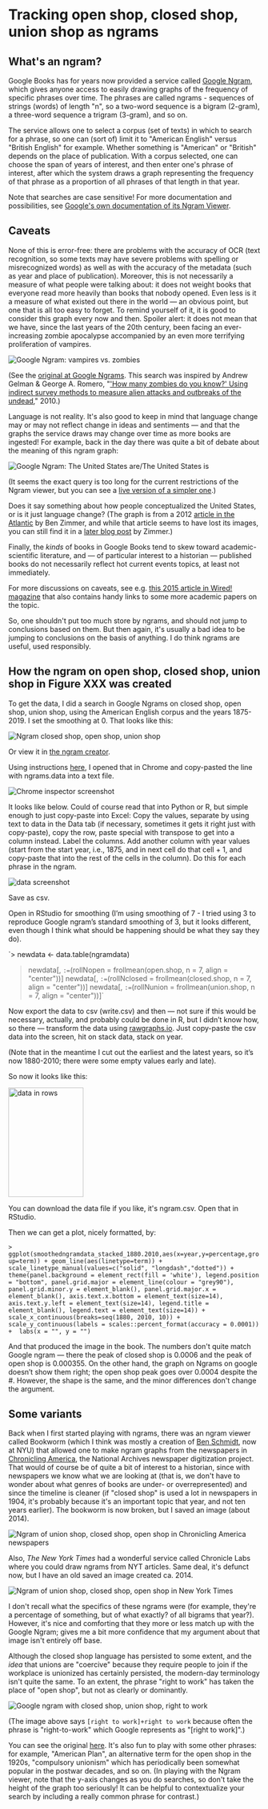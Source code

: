 # Tracking open shop, closed shop, union shop as ngrams 

## What's an ngram?

Google Books has for years now provided a service called [Google Ngram](https://books.google.com/ngrams), which gives anyone access to easily drawing graphs of the frequency of specific phrases over time. The phrases are called ngrams - sequences of strings (words) of length "n", so a two-word sequence is a bigram (2-gram), a three-word sequence a trigram (3-gram), and so on.  

The service allows one to select a corpus (set of texts) in which to search for a phrase, so one can (sort of) limit it to "American English" versus "British English" for example. Whether something is "American" or "British" depends on the place of publication. With a corpus selected, one can choose the span of years of interest, and then enter one's phrase of interest, after which the system draws a graph representing the frequency of that phrase as a proportion of all phrases of that length in that year. 

Note that searches are case sensitive! For more documentation and possibilities, see [Google's own documentation of its Ngram Viewer](https://books.google.com/ngrams/info).

## Caveats

None of this is error-free: there are problems with the accuracy of OCR (text recognition, so some texts may have severe problems with spelling or misrecognized words) as well as with the accuracy of the metadata (such as year and place of publication). Moreover, this is not necessarily a measure of what people were talking about: it does not weight books that everyone read more heavily than books that nobody opened. Even less is it a measure of what existed out there in the world &mdash; an obvious point, but one that is all too easy to forget. To remind yourself of it, it is good to consider this graph every now and then. Spoiler alert: it does not mean that we have, since the last years of the 20th century, been facing an ever-increasing zombie apocalypse accompanied by an even more terrifying proliferation of vampires.

![Google Ngram: vampires vs. zombies](https://github.com/vhulden/governmentbythebosses/blob/main/ngram/images/vampirezombie.png)

(See the [original at Google Ngrams](https://books.google.com/ngrams/graph?content=zombie%2Cvampire&year_start=1900&year_end=2019&corpus=26&smoothing=3]). This search was inspired by Andrew Gelman & George A. Romero, "['How many zombies do you know?' Using indirect survey methods to measure alien attacks and outbreaks of the undead](https://arxiv.org/abs/1003.6087)," 2010.)

Language is not reality. It's also good to keep in mind that language change may or may not reflect change in ideas and sentiments &mdash; and that the graphs the service draws may change over time as more books are ingested! For example, back in the day there was  quite a bit of debate about the meaning of this ngram graph:

![Google Ngram: The United States are/The United States is](https://github.com/vhulden/governmentbythebosses/blob/main/ngram/images/us-are-vs-us-is1.png)

(It seems the exact query is too long for the current restrictions of the Ngram viewer, but you can see a [live version of a simpler one](https://books.google.com/ngrams/graph?content=The+United+States+are%2CThe+United+States+is&year_start=1770&year_end=2000&corpus=28&smoothing=3&direct_url=t1%3B%2CThe%20United%20States%20are%3B%2Cc0%3B.t1%3B%2CThe%20United%20States%20is%3B%2Cc0).)

Does it say something about how people conceptualized the United States, or is it just language change? (The graph is from a 2012 [article in the Atlantic](https://www.theatlantic.com/technology/archive/2012/10/bigger-better-google-ngrams-brace-yourself-for-the-power-of-grammar/263487/) by Ben Zimmer, and while that article seems to have lost its images, you can still find it in a [later blog post](https://languagelog.ldc.upenn.edu/nll/?p=8472) by Zimmer.)

Finally, the *kinds* of books in Google Books tend to skew toward academic-scientific literature, and &mdash; of particular interest to a historian &mdash; published books do not necessarily reflect hot current events topics, at least not immediately. 

For more discussions on caveats, see e.g. [this 2015 article in Wired! magazine](https://www.wired.com/2015/10/pitfalls-of-studying-language-with-google-ngram/) that also contains handy links to some more academic papers on the topic.

So, one shouldn't put too much store by ngrams, and should not jump to conclusions based on them. But then again, it's usually a bad idea to be jumping to conclusions on the basis of anything. I do think ngrams are useful, used responsibly.


## How the ngram on open shop, closed shop, union shop in Figure XXX was created

To get the data, I did a search in Google Ngrams on closed shop, open shop, union shop, using the American English corpus and the years 1875-2019. I set the smoothing at 0. That looks like this:

![Ngram closed shop, open shop, union shop](https://github.com/vhulden/governmentbythebosses/blob/main/ngram/images/closedopenunion-google.png)

Or view it in [the ngram creator](https://books.google.com/ngrams/graph?content=closed+shop%2Copen+shop%2Cunion+shop&year_start=1875&year_end=2019&corpus=28&smoothing=0).

Using instructions [here](https://johannesfilter.com/how-to-export-data-from-google-ngram-viewer/), I opened that in Chrome and copy-pasted the line with ngrams.data into a text file.

![Chrome inspector screenshot](https://github.com/vhulden/governmentbythebosses/blob/main/ngram/images/chromedata.png)

It looks like below. Could of course read that into Python or R, but simple enough to just copy-paste into Excel: Copy the values, separate by using text to data in the Data tab (if necessary, sometimes it gets it right just with copy-paste), copy the row, paste special with transpose to get into a column instead. Label the columns. Add another column with year values (start from the start year, i.e., 1875, and in next cell do that cell + 1, and copy-paste that into the rest of the cells in the column). Do this for each phrase in the ngram.

![data screenshot](https://github.com/vhulden/governmentbythebosses/blob/main/ngram/images/data.png)

Save as csv. 

Open in RStudio for smoothing (I’m using smoothing of 7 - I tried using 3 to reproduce Google ngram’s standard smoothing of 3, but it looks different, even though I think what should be happening should be what they say they do).

`> newdata <- data.table(ngramdata)
> newdata[, `:=`(rollNopen = frollmean(open.shop, n = 7, align = "center"))]
> newdata[, `:=`(rollNclosed = frollmean(closed.shop, n = 7, align = "center"))]
> newdata[, `:=`(rollNunion = frollmean(union.shop, n = 7, align = "center"))]`


Now export the data to csv (write.csv) and then &mdash; not sure if this would be necessary, actually, and probably could be done in R, but I didn’t know how, so there &mdash; transform the data using [rawgraphs.io](https://rawgraphs.io/). Just copy-paste the csv data into the screen, hit on stack data, stack on year.

(Note that in the meantime I cut out the earliest and the latest years, so it’s now 1880-2010; there were some empty values early and late).

So now it looks like this:

<img src="https://github.com/vhulden/governmentbythebosses/blob/main/ngram/images/datarows.png" width=150 height=218 alt="data in rows">

You can download the data file if you like, it's ngram.csv. Open that in RStudio.

Then we can get a plot, nicely formatted, by:

`> ggplot(smoothedngramdata_stacked_1880.2010,aes(x=year,y=percentage,group=term)) + geom_line(aes(linetype=term)) +  scale_linetype_manual(values=c("solid", "longdash","dotted")) + theme(panel.background = element_rect(fill = 'white'), legend.position = "bottom", panel.grid.major = element_line(colour = "grey90"),  panel.grid.minor.y = element_blank(), panel.grid.major.x = element_blank(), axis.text.x.bottom = element_text(size=14), axis.text.y.left = element_text(size=14), legend.title = element_blank(), legend.text = element_text(size=14)) + scale_x_continuous(breaks=seq(1880, 2010, 10)) + scale_y_continuous(labels = scales::percent_format(accuracy = 0.0001)) +  labs(x = "", y = "")`

And that produced the image in the book. The numbers don't quite match Google ngram &mdash; there the peak of closed shop is 0.0006 and the peak of open shop is 0.000355. On the other hand, the graph on Ngrams on google doesn’t show them right; the open shop peak goes over 0.0004 despite the #.  However, the shape is the same, and the minor differences don't change the argument.

## Some variants

Back when I first started playing with ngrams, there was an ngram viewer called Bookworm (which I think was mostly a creation of [Ben Schmidt](http://benschmidt.org/), now at NYU) that allowed one to make ngram graphs from the newspapers in [Chronicling America](chroniclingamerica.loc.gov/), the National Archives newspaper digitization project. That would of course be of quite a bit of interest to a historian, since with newspapers we know what we are looking at (that is, we don't have to wonder about what genres of books are under- or overrepresented) and since the timeline is cleaner (if "closed shop" is used a lot in newspapers in 1904, it's probably because it's an important topic that year, and not ten years earlier). The bookworm is now broken, but I saved an image (about 2014).

![Ngram of union shop, closed shop, open shop in Chronicling America newspapers](https://github.com/vhulden/governmentbythebosses/blob/main/ngram/images/unionshop_bookworm.png)

Also, *The New York Times* had a wonderful service called Chronicle Labs where you could draw ngrams from NYT articles. Same deal, it's defunct now, but I have an old saved an image created ca. 2014.

![Ngram of union shop, closed shop, open shop in New York Times](https://github.com/vhulden/governmentbythebosses/blob/main/ngram/images/nyt_ngram_percentage.png)

I don't recall what the specifics of these ngrams were (for example, they're a percentage of something, but of what exactly? of all bigrams that year?). However, it's nice and comforting that they more or less match up with the Google Ngram; gives me a bit more confidence that my argument about that image isn't entirely off base.

Although the closed shop language has persisted to some extent, and the *idea* that unions are "coercive" because they require people to join if the workplace is unionized has certainly persisted, the modern-day terminology isn't quite the same. To an extent, the phrase "right to work" has taken the place of "open shop", but not as clearly or dominantly. 

![Google ngram with closed shop, union shop, right to work](https://github.com/vhulden/governmentbythebosses/blob/main/ngram/images/ngram-with-rtw.png)

(The image above says `[right to work]+right to work` because often the phrase is "right-to-work" which Google represents as "[right to work]".)

You can see the original [here](https://books.google.com/ngrams/graph?content=union+shop%2Cclosed+shop%2C%5Bright+to+work%5D%2Bright+to+work&year_start=1880&year_end=2019&corpus=28&smoothing=3&direct_url=t1%3B%2Cunion%20shop%3B%2Cc0%3B.t1%3B%2Cclosed%20shop%3B%2Cc0%3B.t1%3B%2C%28%5Bright%20to%20work%5D%20%2B%20right%20to%20work%29%3B%2Cc0). It's also fun to play with some other phrases: for example, "American Plan", an alternative term for the open shop in the 1920s, "compulsory unionism" which has periodically been somewhat popular in the postwar decades, and so on. (In playing with the Ngram viewer, note that the y-axis changes as you do searches, so don't take the height of the graph too seriously! It can be helpful to contextualize your search by including a really common phrase for contrast.)
